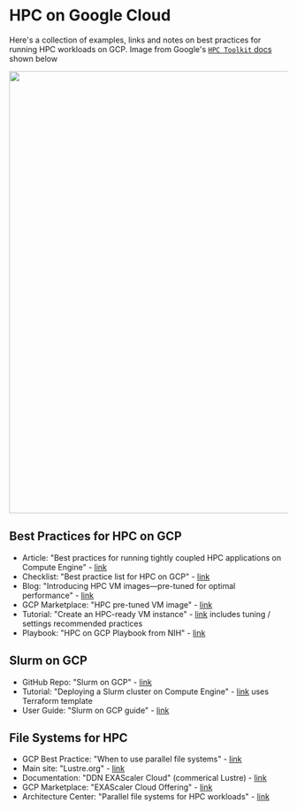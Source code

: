 # HPC on Google Cloud

Here's a collection of examples, links and notes on best practices for running HPC workloads on GCP.  Image from Google's [`HPC Toolkit` docs](https://cloud.google.com/hpc-toolkit/docs/overview) shown below

<img src="xxx" width=800>

## Best Practices for HPC on GCP

- Article: "Best practices for running tightly coupled HPC applications on Compute Engine" - [link](https://cloud.google.com/architecture/best-practices-for-using-mpi-on-compute-engine)
- Checklist: "Best practice list for HPC on GCP" - [link](https://cloud.google.com/architecture/best-practices-for-using-mpi-on-compute-engine#checklist)
- Blog: "Introducing HPC VM images—pre-tuned for optimal performance" - [link](https://cloud.google.com/blog/topics/hpc/introducing-hpc-vm-images)
- GCP Marketplace: "HPC pre-tuned VM image" - [link](https://console.cloud.google.com/marketplace/product/click-to-deploy-images/hpc-vm-image)
- Tutorial: "Create an HPC-ready VM instance" - [link](https://cloud.google.com/compute/docs/instances/create-hpc-vm) includes tuning / settings recommended practices
- Playbook: "HPC on GCP Playbook from NIH" - [link](https://cloud.nih.gov/resources/guides/science-at-cloud-providers/science-on-gcp/GCPHPCPlaybook.pdf)


## Slurm on GCP

- GitHub Repo: "Slurm on GCP" - [link](https://github.com/SchedMD/slurm-gcp)
- Tutorial: "Deploying a Slurm cluster on Compute Engine" - [link](https://cloud.google.com/architecture/deploying-slurm-cluster-compute-engine) uses Terraform template
- User Guide: "Slurm on GCP guide" - [link](https://docs.google.com/document/d/e/2PACX-1vS0I0IcgVvby98Rdo91nUjd7E9u83oIMCM4arne-9_IdBg6BdV1lBpUcSje_PyHcbAaErC1rY7p4u1g/pub)

## File Systems for HPC

- GCP Best Practice: "When to use parallel file systems" - [link](https://cloud.google.com/architecture/parallel-file-systems-for-hpc#when_to_use_parallel_file_systems)
- Main site: "Lustre.org" - [link](https://www.lustre.org/)
- Documentation: "DDN EXAScaler Cloud" (commerical Lustre) - [link](https://cloud.google.com/architecture/filers-on-compute-engine#DDN)
- GCP Marketplace: "EXAScaler Cloud Offering" - [link](https://console.cloud.google.com/marketplace/details/ddnstorage/exascaler-cloud)
- Architecture Center: "Parallel file systems for HPC workloads" - [link](https://cloud.google.com/architecture/parallel-file-systems-for-hpc)
